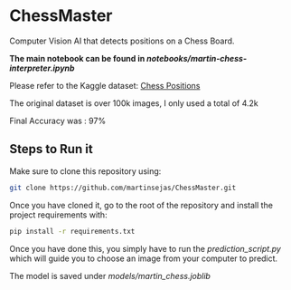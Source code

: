 # ChessMaster

Computer Vision AI that detects positions on a Chess Board.

**The main notebook can be found in *notebooks/martin-chess-interpreter.ipynb***

Please refer to the Kaggle dataset: 
[Chess Positions](https://www.kaggle.com/datasets/koryakinp/chess-positions)

The original dataset is over 100k images, I only used a total of 4.2k

Final Accuracy was : 97%

## Steps to Run it

Make sure to clone this repository using: 
```bash
git clone https://github.com/martinsejas/ChessMaster.git
```


Once you have cloned it, go to the root of the repository and install the project requirements with:

```bash
pip install -r requirements.txt
```

Once you have done this, you simply have to run the *prediction_script.py* which will guide you to choose an image from your computer to predict.

The model is saved under *models/martin_chess.joblib*


